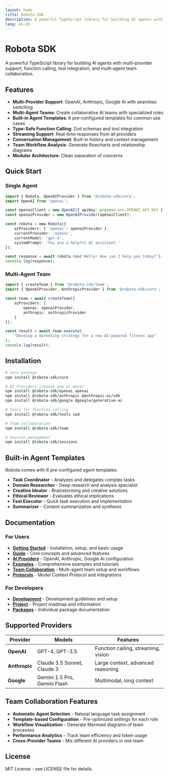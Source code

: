 ```yaml
---
layout: home
title: Robota SDK
description: A powerful TypeScript library for building AI agents with multi-provider support
lang: en-US
---
```


# Robota SDK

A powerful TypeScript library for building AI agents with multi-provider support, function calling, tool integration, and multi-agent team collaboration.

## Features

- **Multi-Provider Support**: OpenAI, Anthropic, Google AI with seamless switching
- **Multi-Agent Teams**: Create collaborative AI teams with specialized roles
- **Built-in Agent Templates**: 6 pre-configured templates for common use cases
- **Type-Safe Function Calling**: Zod schemas and tool integration
- **Streaming Support**: Real-time responses from all providers
- **Conversation Management**: Built-in history and context management
- **Team Workflow Analysis**: Generate flowcharts and relationship diagrams
- **Modular Architecture**: Clean separation of concerns

## Quick Start

### Single Agent
```typescript
import { Robota, OpenAIProvider } from '@robota-sdk/core';
import OpenAI from 'openai';

const openaiClient = new OpenAI({ apiKey: process.env.OPENAI_API_KEY });
const openaiProvider = new OpenAIProvider(openaiClient);

const robota = new Robota({
    aiProviders: { 'openai': openaiProvider },
    currentProvider: 'openai',
    currentModel: 'gpt-4',
    systemPrompt: 'You are a helpful AI assistant.'
});

const response = await robota.run('Hello! How can I help you today?');
console.log(response);
```

### Multi-Agent Team
```typescript
import { createTeam } from '@robota-sdk/team';
import { OpenAIProvider, AnthropicProvider } from '@robota-sdk/core';

const team = await createTeam({
    aiProviders: {
        openai: openaiProvider,
        anthropic: anthropicProvider
    }
});

const result = await team.execute(
    "Develop a marketing strategy for a new AI-powered fitness app"
);
console.log(result);
```

## Installation

```bash
# Core package
npm install @robota-sdk/core

# AI Providers (choose one or more)
npm install @robota-sdk/openai openai
npm install @robota-sdk/anthropic @anthropic-ai/sdk
npm install @robota-sdk/google @google/generative-ai

# Tools for function calling
npm install @robota-sdk/tools zod

# Team collaboration
npm install @robota-sdk/team

# Session management
npm install @robota-sdk/sessions
```

## Built-in Agent Templates

Robota comes with 6 pre-configured agent templates:

- **Task Coordinator** - Analyzes and delegates complex tasks
- **Domain Researcher** - Deep research and analysis specialist
- **Creative Ideator** - Brainstorming and creative solutions
- **Ethical Reviewer** - Evaluates ethical implications
- **Fast Executor** - Quick task execution and implementation
- **Summarizer** - Content summarization and synthesis

## Documentation

### For Users
- **[Getting Started](getting-started/)** - Installation, setup, and basic usage
- **[Guide](guide/)** - Core concepts and advanced features
- **[AI Providers](providers/)** - OpenAI, Anthropic, Google AI configuration
- **[Examples](examples/)** - Comprehensive examples and tutorials
- **[Team Collaboration](team.md)** - Multi-agent team setup and workflows
- **[Protocols](protocols/)** - Model Context Protocol and integrations

### For Developers
- **[Development](development/)** - Development guidelines and setup
- **[Project](project/)** - Project roadmap and information
- **[Packages](packages/)** - Individual package documentation

## Supported Providers

| Provider | Models | Features |
|----------|--------|----------|
| **OpenAI** | GPT-4, GPT-3.5 | Function calling, streaming, vision |
| **Anthropic** | Claude 3.5 Sonnet, Claude 3 | Large context, advanced reasoning |
| **Google** | Gemini 1.5 Pro, Gemini Flash | Multimodal, long context |

## Team Collaboration Features

- **Automatic Agent Selection** - Natural language task assignment
- **Template-based Configuration** - Pre-optimized settings for each role
- **Workflow Visualization** - Generate Mermaid diagrams of team processes
- **Performance Analytics** - Track team efficiency and token usage
- **Cross-Provider Teams** - Mix different AI providers in one team

## License

MIT License - see LICENSE file for details. 
